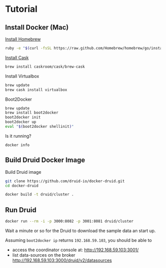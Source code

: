 # Tutorial

## Install Docker (Mac)

[Install Homebrew](http://brew.sh/#install)

```sh
ruby -e "$(curl -fsSL https://raw.github.com/Homebrew/homebrew/go/install)"
```

[Install Cask](http://caskroom.io/)

```sh
brew install caskroom/cask/brew-cask
```

Install Virtualbox

```sh
brew update
brew cask install virtualbox
```

Boot2Docker

```sh
brew update
brew install boot2docker
boot2docker init
boot2docker up
eval "$(boot2docker shellinit)"
```

Is it running?

```
docker info
```

## Build Druid Docker Image

Build Druid image

```sh
git clone https://github.com/druid-io/docker-druid.git
cd docker-druid
```

```sh
docker build -t druid/cluster .
```

## Run Druid

```sh
docker run --rm -i -p 3000:8082 -p 3001:8081 druid/cluster
```

Wait a minute or so for the Druid to download the sample data an start up.

Assuming `boot2docker ip` returns `192.168.59.103`, you should be able to
   - access the coordinator console at: http://192.168.59.103:3001/
   - list data-sources on the broker http://192.168.59.103:3000/druid/v2/datasources
